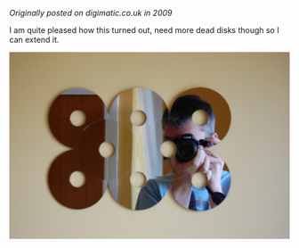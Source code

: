 *Originally posted on digimatic.co.uk in 2009*

I am quite pleased how this turned out, need more dead disks though so I can extend it.

![DiskMirror](../img/DSC_0425.JPG)
